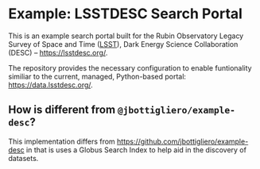 # Example: LSSTDESC Search Portal

This is an example search portal built for the Rubin Observatory Legacy Survey of Space and Time ([LSST](https://www.lsst.org/)), Dark Energy Science Collaboration (DESC) – https://lsstdesc.org/.

The repository provides the necessary configuration to enable funtionality similiar to the current, managed, Python-based portal: https://data.lsstdesc.org/.


## How is different from `@jbottigliero/example-desc`?

This implementation differs from https://github.com/jbottigliero/example-desc in that is uses a Globus Search Index to help aid in the discovery of datasets.

